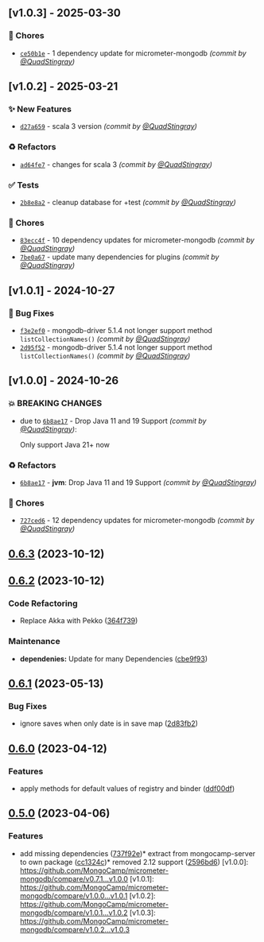 ## [v1.0.3] - 2025-03-30
### :wrench: Chores
- [`ce50b1e`](https://github.com/MongoCamp/micrometer-mongodb/commit/ce50b1e12e3cd1984ccb690e7cbdfa17a9eab438) - 1 dependency update for micrometer-mongodb *(commit by [@QuadStingray](https://github.com/QuadStingray))*


## [v1.0.2] - 2025-03-21
### :sparkles: New Features
- [`d27a659`](https://github.com/MongoCamp/micrometer-mongodb/commit/d27a659f90e61da37e6b14786b5ebbf115871114) - scala 3 version *(commit by [@QuadStingray](https://github.com/QuadStingray))*

### :recycle: Refactors
- [`ad64fe7`](https://github.com/MongoCamp/micrometer-mongodb/commit/ad64fe71244ad093ea3e73bb4236ebeac783ba95) - changes for scala 3 *(commit by [@QuadStingray](https://github.com/QuadStingray))*

### :white_check_mark: Tests
- [`2b8e8a2`](https://github.com/MongoCamp/micrometer-mongodb/commit/2b8e8a2c99cf25d618b44150f27466254625913c) - cleanup database for +test *(commit by [@QuadStingray](https://github.com/QuadStingray))*

### :wrench: Chores
- [`83ecc4f`](https://github.com/MongoCamp/micrometer-mongodb/commit/83ecc4f2fad5cb1ce597afe35a3dedd4f88151f8) - 10 dependency updates for micrometer-mongodb *(commit by [@QuadStingray](https://github.com/QuadStingray))*
- [`7be0a67`](https://github.com/MongoCamp/micrometer-mongodb/commit/7be0a6704fd1843d40635e88747044abdbe8c7a1) - update many dependencies for plugins *(commit by [@QuadStingray](https://github.com/QuadStingray))*


## [v1.0.1] - 2024-10-27
### :bug: Bug Fixes
- [`f3e2ef0`](https://github.com/MongoCamp/micrometer-mongodb/commit/f3e2ef04f845af17658861411890922139c2d596) - mongodb-driver 5.1.4 not longer support method `listCollectionNames()` *(commit by [@QuadStingray](https://github.com/QuadStingray))*
- [`2d95f52`](https://github.com/MongoCamp/micrometer-mongodb/commit/2d95f52b3926e0589f1a7caa2d309b33f4aba2b3) - mongodb-driver 5.1.4 not longer support method `listCollectionNames()` *(commit by [@QuadStingray](https://github.com/QuadStingray))*


## [v1.0.0] - 2024-10-26
### :boom: BREAKING CHANGES
- due to [`6b8ae17`](https://github.com/MongoCamp/micrometer-mongodb/commit/6b8ae174016edcdf6dde6cf56146f9bba9d7a1ec) - Drop Java 11 and 19 Support *(commit by [@QuadStingray](https://github.com/QuadStingray))*:

  Only support Java 21+ now


### :recycle: Refactors
- [`6b8ae17`](https://github.com/MongoCamp/micrometer-mongodb/commit/6b8ae174016edcdf6dde6cf56146f9bba9d7a1ec) - **jvm**: Drop Java 11 and 19 Support *(commit by [@QuadStingray](https://github.com/QuadStingray))*

### :wrench: Chores
- [`727ced6`](https://github.com/MongoCamp/micrometer-mongodb/commit/727ced6995d449e78bc343dba68744573cc325b2) - 12 dependency updates for micrometer-mongodb *(commit by [@QuadStingray](https://github.com/QuadStingray))*


## [0.6.3]() (2023-10-12)

## [0.6.2]() (2023-10-12)


### Code Refactoring

* Replace Akka with Pekko ([364f739](https://github.com/MongoCamp/micrometer-mongodb/commit/364f739b8fbb17a339370469694f5dcffb42da95))

### Maintenance

* **dependenies:** Update for many Dependencies ([cbe9f93](https://github.com/MongoCamp/micrometer-mongodb/commit/cbe9f93aa509300f10f0e1ed865808030cd53676))
## [0.6.1]() (2023-05-13)


### Bug Fixes

* ignore saves when only date is in save map ([2d83fb2](https://github.com/MongoCamp/micrometer-mongodb/commit/2d83fb2d1cc939d6e5c606b804f9f8cbf94a20ba))
## [0.6.0]() (2023-04-12)


### Features

* apply methods for default values of registry and binder ([ddf00df](https://github.com/MongoCamp/micrometer-mongodb/commit/ddf00df3bee48c6632db96b80117eed5fa932b79))
## [0.5.0]() (2023-04-06)


### Features

* add missing dependencies ([737f92e](https://github.com/MongoCamp/micrometer-mongodb/commit/737f92e5cf77964623d7102544e2d4e33c7ecc4f))* extract from mongocamp-server to own package ([cc1324c](https://github.com/MongoCamp/micrometer-mongodb/commit/cc1324c9ac5ddb414127d1515a6ed8dfad907ecd))* removed 2.12 support ([2596bd6](https://github.com/MongoCamp/micrometer-mongodb/commit/2596bd641315e3c134e938cbe0bb3744e57ab884))
[v1.0.0]: https://github.com/MongoCamp/micrometer-mongodb/compare/v0.7.1...v1.0.0
[v1.0.1]: https://github.com/MongoCamp/micrometer-mongodb/compare/v1.0.0...v1.0.1
[v1.0.2]: https://github.com/MongoCamp/micrometer-mongodb/compare/v1.0.1...v1.0.2
[v1.0.3]: https://github.com/MongoCamp/micrometer-mongodb/compare/v1.0.2...v1.0.3
